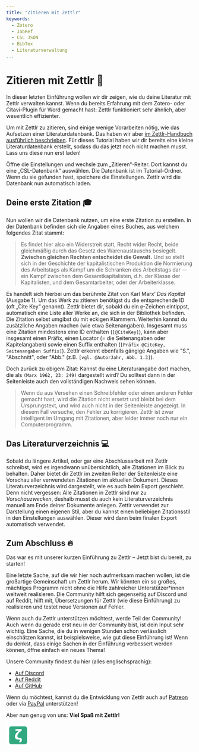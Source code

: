```yaml
---
title: "Zitieren mit Zettlr"
keywords:
  - Zotero
  - JabRef
  - CSL JSON
  - BibTex
  - Literaturverwaltung
...
```


# Zitieren mit Zettlr 💬

In dieser letzten Einführung wollen wir dir zeigen, wie du deine Literatur mit Zettlr verwalten kannst. Wenn du bereits Erfahrung mit dem Zotero- oder Citavi-Plugin für Word gemacht hast: Zettlr funktioniert sehr ähnlich, aber wesentlich effizienter.

Um mit Zettlr zu zitieren, sind einige wenige Vorarbeiten nötig, wie das Aufsetzen einer Literaturdatenbank. Das haben wir aber [im Zettlr-Handbuch ausführlich beschrieben](https://docs.zettlr.com/en/core/citations/). Für dieses Tutorial haben wir dir bereits eine kleine Literaturdatenbank erstellt, sodass du das jetzt noch nicht machen musst. Lass uns diese nun erst laden!

Öffne die Einstellungen und wechsle zum „Zitieren“-Reiter. Dort kannst du eine „CSL-Datenbank“ auswählen. Die Datenbank ist im Tutorial-Ordner. Wenn du sie gefunden hast, speichere die Einstellungen. Zettlr wird die Datenbank nun automatisch laden.

## Deine erste Zitation 🎓

Nun wollen wir die Datenbank nutzen, um eine erste Zitation zu erstellen. In der Datenbank befinden sich die Angaben eines Buches, aus welchem folgendes Zitat stammt:

> Es findet hier also ein Widerstreit statt, Recht wider Recht, beide gleichmäßig durch das Gesetz des Warenaustauschs besiegelt. **Zwischen gleichen Rechten entscheidet die Gewalt.** Und so stellt sich in der Geschichte der kapitalistischen Produktion die Normierung des Arbeitstags als Kampf um die Schranken des Arbeitstags dar — ein Kampf zwischen dem Gesamtkapitalisten, d.h. der Klasse der Kapitalisten, und dem Gesamtarbeiter, oder der Arbeiterklasse.

Es handelt sich hierbei um das berühmte Zitat von Karl Marx‘ _Das Kapital_ (Ausgabe 1). Um das Werk zu zitieren benötigst du die entsprechende ID (oft „Cite Key“ genannt). Zettlr bietet dir, sobald du ein `@`-Zeichen eintippst, automatisch eine Liste aller Werke an, die sich in der Bibliothek befinden. Die Zitation selbst umgibst du mit eckigen Klammern. Weiterhin kannst du zusätzliche Angaben machen (wie etwa Seitenangaben). Insgesamt muss eine Zitation mindestens eine ID enthalten (`[@CiteKey]`), kann aber insgesamt einen Präfix, einen Locator (= die Seitenangaben oder Kapitelangaben) sowie einen Suffix enthalten (`[Präfix @CiteKey, Seitenangaben Suffix]`). Zettlr erkennt ebenfalls gängige Angaben wie "S.", "Abschnitt", oder "Abb." (z.B. `[vgl. @AutorJahr, Abb. 1.3]`).

Doch zurück zu obigem Zitat: Kannst du eine Literaturangabe dort machen, die als `(Marx 1962, 23: 249)` dargestellt wird? Du solltest dann in der Seitenleiste auch den vollständigen Nachweis sehen können.

> Wenn du aus Versehen einen Schreibfehler oder einen anderen Fehler gemacht hast, wird die Zitation nicht ersetzt und bleibt bei dem Ursprungstext, und wird auch nicht in der Seitenleiste angezeigt. In diesem Fall versuche, den Fehler zu korrigieren. Zettlr ist zwar intelligent im Umgang mit Zitationen, aber leider immer noch nur ein Computerprogramm.

## Das Literaturverzeichnis 💻

Sobald du längere Artikel, oder gar eine Abschlussarbeit mit Zettlr schreibst, wird es irgendwann unübersichtlich, alle Zitationen im Blick zu behalten. Daher bietet dir Zettlr im zweiten Reiter der Seitenleiste eine Vorschau aller verwendeten Zitationen im aktuellen Dokument. Dieses Literaturverzeichnis wird dargestellt, wie es auch beim Export geschieht. Denn nicht vergessen: Alle Zitationen in Zettlr sind nur zu _Vorschauzwecken_, deshalb musst du auch kein Literaturverzeichnis manuell am Ende deiner Dokumente anlegen. Zettlr verwendet zur Darstellung einen eigenen Stil, aber du kannst einen beliebigen Zitationsstil in den Einstellungen auswählen. Dieser wird dann beim finalen Export automatisch verwendet.

## Zum Abschluss 🔥

Das war es mit unserer kurzen Einführung zu Zettlr – Jetzt bist du bereit, zu starten!

Eine letzte Sache, auf die wir hier noch aufmerksam machen wollen, ist die großartige Gemeinschaft um Zettlr herum. Wir könnten ein so großes, mächtiges Programm nicht ohne die Hilfe zahlreicher Unterstützer\*innen weltweit realisieren. Die Community hilft sich gegenseitig auf Discord und auf Reddit, hilft mit, Übersetzungen für Zettlr (wie diese Einführung) zu realisieren und testet neue Versionen auf Fehler.

Wenn auch du Zettlr unterstützen möchtest, werde Teil der Community! Auch wenn du gerade erst neu in der Community bist, ist dein Input sehr wichtig. Eine Sache, die du in wenigen Stunden schon verlässlich einschätzen kannst, ist beispielsweise, wie gut diese Einführung ist! Wenn du denkst, dass einige Sachen in der Einführung verbessert werden können, öffne einfach ein neues Thema!

Unsere Community findest du hier (alles englischsprachig):

- [Auf Discord](https://discord.gg/PcfS3DM9Xj)
- [Auf Reddit](https://www.reddit.com/r/Zettlr/)
- [Auf GitHub](https://github.com/Zettlr/Zettlr/)

Wenn du möchtest, kannst du die Entwicklung von Zettlr auch auf [Patreon](https://www.patreon.com/zettlr) oder via [PayPal](https://www.paypal.me/hendrikerz) unterstützen!

Aber nun genug von uns: **Viel Spaß mit Zettlr!**

![zettlr.png](./zettlr.png)

